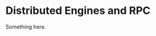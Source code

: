 [title]: # (Distributed Engines and RPC)
[tags]: # (XXX)
[priority]: # (2810)
# Distributed Engines and RPC
Something here.
